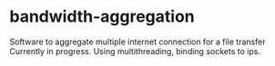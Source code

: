 # bandwidth-aggregation
Software to aggregate multiple internet connection for a file transfer
<br>
Currently in progress. Using multithreading, binding sockets to ips.
